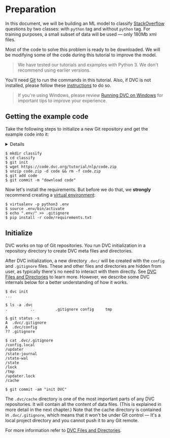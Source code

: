 # Preparation

In this document, we will be building an ML model to classify
[StackOverflow](https://stackoverflow.com) questions by two classes: with
`python` tag and without `python` tag. For training purposes, a small subset of
data will be used — only 180Mb xml files.

Most of the code to solve this problem is ready to be downloaded. We will be
modifying some of the code during this tutorial to improve the model.

> We have tested our tutorials and examples with Python 3. We don't recommend
> using earlier versions.

You'll need [Git](https://git-scm.com) to run the commands in this tutorial.
Also, if DVC is not installed, please follow these [instructions](/doc/install)
to do so.

> If you're using Windows, please review
> [Running DVC on Windows](/doc/user-guide/running-dvc-on-windows) for important
> tips to improve your experience.

## Getting the example code

Take the following steps to initialize a new Git repository and get the example
code into it:

<details>

### Expand to learn how to download on Windows

Windows doesn't include the `wget` utility by default, but you can use the
browser to download `code.zip`. (Right-click
[this link](https://code.dvc.org/tutorial/nlp/code.zip) and select
`Save Link As...` (Chrome). Save it into the project directory.

</details>

```dvc
$ mkdir classify
$ cd classify
$ git init
$ wget https://code.dvc.org/tutorial/nlp/code.zip
$ unzip code.zip -d code && rm -f code.zip
$ git add code
$ git commit -m "download code"
```

Now let's install the requirements. But before we do that, we **strongly**
recommend creating a
[virtual environment](https://packaging.python.org/tutorials/installing-packages/#creating-virtual-environments):

```dvc
$ virtualenv -p python3 .env
$ source .env/bin/activate
$ echo ".env/" >> .gitignore
$ pip install -r code/requirements.txt
```

## Initialize

DVC works on top of Git repositories. You run DVC initialization in a repository
directory to create DVC meta files and directories.

After DVC initialization, a new directory `.dvc/` will be created with the
`config` and `.gitignore` files. These and other files and directories are
hidden from user, as typically there's no need to interact with them directly.
See [DVC Files and Directories](/doc/user-guide/dvc-files-and-directories) to
learn more. However, we describe some DVC internals below for a better
understanding of how it works.

```dvc
$ dvc init
...

$ ls -a .dvc
.          ..         .gitignore config     tmp

$ git status -s
A  .dvc/.gitignore
A  .dvc/config
?? .gitignore

$ cat .dvc/.gitignore
/config.local
/updater
/state-journal
/state-wal
/state
/lock
/tmp
/updater.lock
/cache

$ git commit -am "init DVC"
```

The `.dvc/cache` directory is one of the most important parts of any <abbr>DVC
repositories</abbr>. It will contain all the content of data files. (This is
explained in more detail in the next chapter.) Note that the <abbr>cache</abbr>
directory is contained in `.dvc/.gitignore`, which means that it won't be under
Git control — It's a local <abbr>project</abbr> directory and you cannot push it
to any Git remote.

For more information refer to
[DVC Files and Directories](/doc/user-guide/dvc-files-and-directories).
